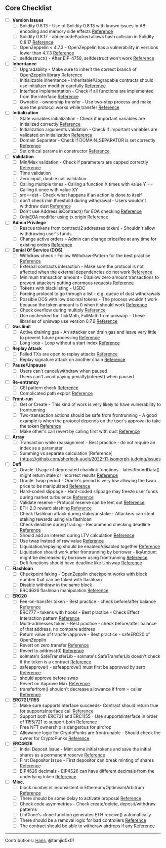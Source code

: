 ## Core Checklist

- [ ] **Version Issues**
  - [ ] Solidity 0.8.13 - Use of Solidity 0.8.13 with known issues in ABI encoding and memory side effects [Reference](https://github.com/code-423n4/2022-06-putty-findings/issues/348)
  - [ ] Solidity 0.8.17 - abi.encodePacked allows hash collision in Solidity 0.8.17 [Reference](https://github.com/sherlock-audit/2022-10-nftport-judging/issues/118)
  - [ ] OpenZeppelin < 4.7.3 - OpenZeppelin has a vulnerability in versions lower than 4.7.3 [Reference](https://github.com/sherlock-audit/2022-09-harpie-judging/blob/main/010-M/010-h.md)
  - [ ] selfdestruct() - After EIP-4758, selfdestruct won't work [Reference](https://github.com/code-423n4/2022-07-axelar-findings/issues/20)

- [ ] **Inheritance**
  - [ ] Upgradability - Make sure to inherit the correct branch of OpenZepplin library [Reference](https://solodit.xyz/issues/912)
  - [ ] Initializable inheritance - Inheritable/Upgradable contracts should use initializer modifier carefully [Reference](https://solodit.xyz/issues/1684)
  - [ ] Interface implementation - Check if all functions are implemented from the interface [Reference](https://solodit.xyz/issues/1322)
  - [ ] Ownable - ownership transfer - Use two-step process and make sure the protocol works while transfer [Reference](https://solodit.xyz/issues/3525)

- [ ] **Initialization**
  - [ ] State variables initialization - Check if important variables are initialized correctly [Reference](https://solodit.xyz/issues/2594)
  - [ ] Initialization arguments validation - Check if important variables are validated on initialization [Reference](https://solodit.xyz/issues/3537)
  - [ ] Domain Separator - Check if DOMAIN_SEPARATOR is set correctly [Reference](https://solodit.xyz/issues/2507)
  - [ ] Set critical params in constructor [Reference](https://github.com/code-423n4/2022-05-backd-findings/issues/99)

- [ ] **Validation**
  - [ ] Min/Max validation - Check if parameters are capped correctly [Reference](https://solodit.xyz/issues/3591)
  - [ ] Time validation
  - [ ] Zero input, double call validation
  - [ ] Calling multiple times - Calling a function X times with value Y == Calling it once with value XY
  - [ ] src==dst - Check what happens if an action is done to itself
  - [ ] don't check min threshold during withdrawal - Users wouldn't withdraw dust [Reference](https://solodit.xyz/issues/5912)
  - [ ] Don't use Address.isContract() for EOA checking [Reference](https://solodit.xyz/issues/5925)
  - [ ] OnlyEOA modifier using tx.origin [Reference](https://solodit.xyz/issues/6662)

- [ ] **Admin Privilege**
  - [ ] Rescue tokens from contract(2 addresses token) - Shouldn't allow withdrawing user's funds
  - [ ] Change active orders - Admin can change price/fee at any time for existing orders [Reference](https://github.com/code-423n4/2022-06-putty-findings/issues/422)

- [ ] **Denial Of Service (DOS)**
  - [ ] Withdraw check - Follow Withdraw-Pattern for the best practice [Reference](https://solodit.xyz/issues/2939)
  - [ ] External contracts interaction - Make sure the protocol is not affected when the external dependencies do not work [Reference](https://solodit.xyz/issues/2967)
  - [ ] Minimum transaction amount - Disallow zero amount transactions to prevent attackers putting enormous requests [Reference](https://solodit.xyz/issues/1516)
  - [ ] Tokens with blacklisting - USDC
  - [ ] Forcing protocol to go through a list - e.g. queue of dust withdrawals
  - [ ] Possible DOS with low decimal tokens - The process wouldn't work because the token amount is 0 when it should work [Reference](https://solodit.xyz/issues/6998)
  - [ ] Check overflow during multiply [Reference](https://solodit.xyz/issues/6854)
  - [ ] Use unchecked for TickMath, FullMath from uniswap - These libraries of uniswap use version 0.7.6 [Reference](https://solodit.xyz/issues/6879)

- [ ] **Gas limit**
  - [ ] Active draining gas - An attacker can drain gas and leave very little to prevent future processing [Reference](https://solodit.xyz/issues/3709)
  - [ ] Long loop - Loop without a start index [Reference](https://github.com/sherlock-audit/2022-11-isomorph-judging/issues/69)

- [ ] **Replay Attack**
  - [ ] Failed TXs are open to replay attacks [Reference](https://github.com/code-423n4/2022-03-rolla-findings/issues/45)
  - [ ] Replay signature attack on another chain [Reference](https://github.com/sherlock-audit/2022-09-harpie-judging/blob/main/004-M/004-m.md)

- [ ] **Pause/Unpause**
  - [ ] Users can't cancel/withdraw when paused
  - [ ] Users can't avoid paying penalty(interest) when paused

- [ ] **Re-entrancy**
  - [ ] CEI pattern check [Reference](https://solodit.xyz/issues/3560)
  - [ ] Complicated path exploit [Reference](https://solodit.xyz/issues/3383)

- [ ] **Front-run**
  - [ ] Get or Create - This kind of work is very likely to have vulnerability to frontrunning
  - [ ] Two-transaction actions should be safe from frontrunning - A good example is when the protocol depends on the user's approval to take the token [Reference](https://github.com/sherlock-audit/2022-11-isomorph-judging/issues/47)
  - [ ] Make other's call revert by calling first with dust [Reference](https://solodit.xyz/issues/5920)

- [ ] **Array**
  - [ ] Transaction while reassignment - Best practice - do not require an index as a parameter
  - [ ] Summing vs separate calculation [Reference](https://github.com/sherlock-audit/2022-11-isomorph-judging/issues

- [ ] **Defi**
  - [ ] Oracle: Usage of deprecated chainlink functions - latestRoundData() might return stale or incorrect results [Reference](https://github.com/code-423n4/2022-04-backd-findings/issues/17)
  - [ ] Oracle: twap period - Oracle's period is very low allowing the twap price to be manipulated [Reference](https://github.com/code-423n4/2022-06-canto-v2-findings/issues/124)
  - [ ] Hard-coded slippage - Hard-coded slippage may freeze user funds during market turbulence [Reference](https://github.com/code-423n4/2022-05-sturdy-findings/issues/133)
  - [ ] Validate reserve - Protocol reserve can be lent out [Reference](https://github.com/sherlock-audit/2022-08-sentiment-judging/blob/main/122-M/1-report.md)
  - [ ] ETH 2.0 reward slashing [Reference](https://solodit.xyz/issues/5924)
  - [ ] Check flashloan attack during stake/unstake - Attackers can steal staking rewards using via flashloan
  - [ ] Check deadline during trading - Recommend checking deadline [Reference](https://solodit.xyz/issues/6297)
  - [ ] Should add an interest during LTV calculation [Reference](https://solodit.xyz/issues/6644)
  - [ ] Use twap instead of raw value [Reference](https://solodit.xyz/issues/6647)
  - [ ] Liquidation/repaying should be enabled/disabled together [Reference](https://solodit.xyz/issues/6649)
  - [ ] Liquidation should work after frontrunning by borrower - liqAmount might be decreased by borrower using frontrunning [Reference](https://solodit.xyz/issues/7364)
  - [ ] Defi functions should have deadline like Uniswap [Reference](https://solodit.xyz/issues/6687)

- [ ] **Flashloan**
  - [ ] Checkpoint faking - OpenZepplin checkpoint works with block number that can be faked with flashloan
  - [ ] Disable withdraw in the same block
  - [ ] ERC4626 flashloan manipulation [Reference](https://github.com/code-423n4/2022-01-behodler-findings/issues/304)

- [ ] **ERC20**
  - [ ] Fee-on-transfer token - Best practice - check before/after balance [Reference](https://solodit.xyz/issues/3630)
  - [ ] ERC777 - tokens with hooks - Best practice - Check Effect Interaction pattern [Reference](https://solodit.xyz/issues/3627)
  - [ ] Multi-addresses token - Best practice - check before/after balance of that address, no compare address
  - [ ] Return value of transfer/approve - Best practice - safeERC20 of OpenZepplin
  - [ ] Revert on zero transfer [Reference](https://github.com/code-423n4/2022-05-sturdy-findings/issues/79)
  - [ ] Revert to address(0) [Reference](https://github.com/code-423n4/2022-07-yield-findings/issues/116)
  - [ ] solmate's SafeTransferLib - solmate's SafeTransferLib doesn't check if the token is a contract [Reference](https://github.com/code-423n4/2022-05-cally-findings/issues/225)
  - [ ] safeapprove() - safeapprove() must first be approved by zero [Reference](https://github.com/code-423n4/2022-04-backd-findings/issues/180)
  - [ ] should approve before swap
  - [ ] Revert on Approve Max [Reference](https://solodit.xyz/issues/3521)
  - [ ] transferfrom() shouldn't decrease allowance if from = caller [Reference](https://solodit.xyz/issues/6704)

- [ ] **ERC721/1155**
  - [ ] Make sure supportsInterface succeeds- Contract should return true for supportsInterface call [Reference](https://solodit.xyz/issues/703)
  - [ ] Support both ERC721 and ERC1155 - Use supportsInterface in order of 1155/721 to support both [Reference](https://solodit.xyz/issues/2772)
  - [ ] Free NFT ownership is dangerous for airdrop
  - [ ] Allowance logic for CryptoPunks are frontrunable - Should check the owner for CryptoPunks [Reference](https://solodit.xyz/issues/6289)

- [ ] **ERC4626**
  - [ ] Initial Deposit Issue - Mint some initial tokens and save the initial shares as a permanent reserve [Reference](https://solodit.xyz/issues/3474)
  - [ ] First Depositor Issue - First depositor can break minting of shares [Reference](https://github.com/code-423n4/2022-04-jpegd-findings/issues/12)
  - [ ] EIP4626 decimals - EIP4626 can have different decimals from the underlying token [Reference](https://github.com/sherlock-audit/2022-08-sentiment-judging/blob/main/025-H/025-h.md)

- [ ] **Misc.**
  - [ ] block.number is inconsistent in Ethereum/Optimism/Arbitrum [Reference](https://solodit.xyz/issues/6345)
  - [ ] There should be some delay to activate proposal [Reference](https://solodit.xyz/issues/3213)
  - [ ] Check code asymmetries - Check create/delete, deposit/withdraw patterns
  - [ ] LibClone's clone function generates ETH receive() automatically
  - [ ] There should be a removal logic for bad controllers [Reference](https://solodit.xyz/issues/7157)
  - [ ] The contract should be able to withdraw airdrops if any [Reference](https://solodit.xyz/issues/9624)
---
Contributions: [Hans](https://twitter.com/hansfriese), @tamjid0x01
